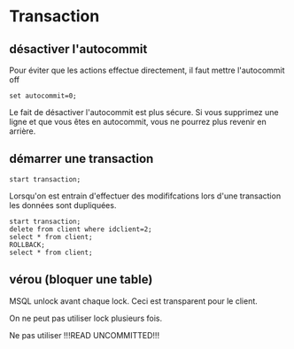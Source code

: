 
# Transaction

## désactiver l'autocommit

Pour éviter que les actions effectue directement, il faut mettre l'autocommit off

```
set autocommit=0;
```

Le fait de désactiver l'autocommit est plus sécure.
Si vous supprimez une ligne et que vous êtes en autocommit, vous ne pourrez plus revenir en arrière.

## démarrer une transaction

```
start transaction;
```

Lorsqu'on est entrain d'effectuer des modififcations lors d'une transaction les données sont dupliquées.

```
start transaction;
delete from client where idclient=2;
select * from client;
ROLLBACK;
select * from client;
```

## vérou (bloquer une table)

MSQL unlock avant chaque lock. Ceci est transparent pour le client.

On ne peut pas utiliser lock plusieurs fois.

Ne pas utiliser
!!!READ UNCOMMITTED!!!
